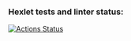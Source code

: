 ### Hexlet tests and linter status:
[![Actions Status](https://github.com/ydikool/qa-engineer-project-84/actions/workflows/hexlet-check.yml/badge.svg)](https://github.com/ydikool/qa-engineer-project-84/actions)